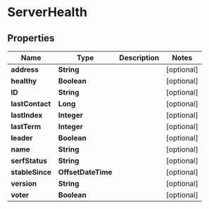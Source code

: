 

# ServerHealth


## Properties

Name | Type | Description | Notes
------------ | ------------- | ------------- | -------------
**address** | **String** |  |  [optional]
**healthy** | **Boolean** |  |  [optional]
**ID** | **String** |  |  [optional]
**lastContact** | **Long** |  |  [optional]
**lastIndex** | **Integer** |  |  [optional]
**lastTerm** | **Integer** |  |  [optional]
**leader** | **Boolean** |  |  [optional]
**name** | **String** |  |  [optional]
**serfStatus** | **String** |  |  [optional]
**stableSince** | **OffsetDateTime** |  |  [optional]
**version** | **String** |  |  [optional]
**voter** | **Boolean** |  |  [optional]



